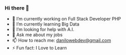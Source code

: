 ### Hi there 👋

<!--
**danilo-n-nunes/danilo-n-nunes** is a ✨ _special_ ✨ repository because its `README.md` (this file) appears on your GitHub profile.

Here are some ideas to get you started:
-->
- 🔭 I’m currently working on Full Stack Developer PHP
- 🌱 I’m currently learning Big Data
- 🤔 I’m looking for help with A.I.
- 💬 Ask me about my jobs
- 📫 How to reach me: danilowebdev@gmail.com
- ⚡ Fun fact: I Love to Learn
